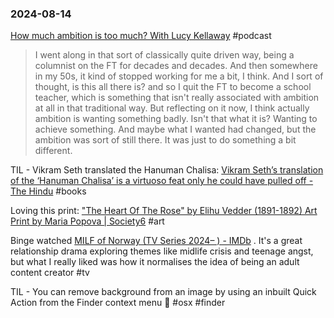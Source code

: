 ### 2024-08-14

[How much ambition is too much? With Lucy Kellaway](https://www.ft.com/content/b94ba6e6-9a51-4c08-9ae1-1df189e9f0e8) #podcast

> I went along in that sort of classically quite driven way, being a columnist on the FT for decades and decades. And then somewhere in my 50s, it kind of stopped working for me a bit, I think. And I sort of thought, is this all there is? and so I quit the FT to become a school teacher, which is something that isn't really associated with ambition at all in that traditional way. But reflecting on it now, I think actually ambition is wanting something badly. Isn't that what it is? Wanting to achieve something. And maybe what I wanted had changed, but the ambition was sort of still there. It was just to do something a bit different.

TIL - Vikram Seth translated the Hanuman Chalisa: [Vikram Seth’s translation of the ‘Hanuman Chalisa’ is a virtuoso feat only he could have pulled off - The Hindu](https://www.thehindu.com/books/book-review-the-hanuman-chalisa-vikram-seth-translation-hindu-devotional-hymn-india/article68487719.ece?pnespid=pLJ_U3xFZaRGg_DF.ym.Co2N7hyxTJQqLfGwn_pyqhNmIASDpiCAkvCtDJuIpPhFrkJHugDOyQ) #books

Loving this print: ["The Heart Of The Rose" by Elihu Vedder (1891-1892) Art Print by Maria Popova | Society6](https://society6.com/product/the-heart-of-the-rose-by-elihu-vedder-1891-1892_print?sku=s6-28492585p4a1v3) #art

Binge watched [MILF of Norway (TV Series 2024– ) - IMDb](https://www.imdb.com/title/tt32424747/) . It's a great relationship drama exploring themes like midlife crisis and teenage angst, but what I really liked was how it normalises the idea of being an adult content creator #tv

TIL - You can remove background from an image by using an inbuilt Quick Action from the Finder context menu 🤯 #osx #finder

	
